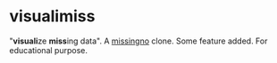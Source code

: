 # visualimiss
"**visuali**ze **miss**ing data". A [missingno](https://github.com/ResidentMario/missingno) clone. Some feature added. For educational purpose.
